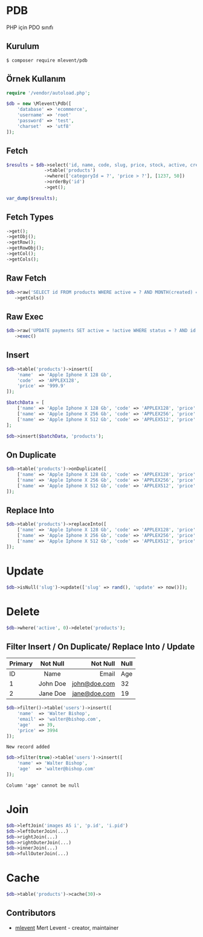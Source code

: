 # PDB

PHP için PDO sınıfı

## Kurulum

```
$ composer require mlevent/pdb
```

## Örnek Kullanım

```php
require '/vendor/autoload.php';

$db = new \Mlevent\Pdb([
    'database' => 'ecommerce',
    'username' => 'root'
    'password' => 'test',
    'charset'  => 'utf8'
]);
```

## Fetch

```php
$results = $db->select('id, name, code, slug, price, stock, active, created')
              ->table('products')
              ->where(['categoryId = ?', 'price > ?'], [1237, 50])
              ->orderBy('id')
              ->get();

var_dump($results);
```

## Fetch Types

```php
->get();
->getObj();
->getRow();
->getRowObj();
->getCol();
->getCols();
```

## Raw Fetch

```php
$db->raw('SELECT id FROM products WHERE active = ? AND MONTH(created) = MONTH(NOW())', 1)
   ->getCols()
```

## Raw Exec

```php
$db->raw('UPDATE payments SET active = !active WHERE status = ? AND id > ?', ['paid', 1])
   ->exec()
```

## Insert

```php
$db->table('products')->insert([
    'name'  => 'Apple Iphone X 128 Gb',
    'code'  => 'APPLEX128',
    'price' => '999.9'
]);

$batchData = [
    ['name' => 'Apple Iphone X 128 Gb', 'code' => 'APPLEX128', 'price' => '999.9'],
    ['name' => 'Apple Iphone X 256 Gb', 'code' => 'APPLEX256', 'price' => '1149.9'],
    ['name' => 'Apple Iphone X 512 Gb', 'code' => 'APPLEX512', 'price' => '1349.9'],
];

$db->insert($batchData, 'products');
```

## On Duplicate

```php
$db->table('products')->onDuplicate([
    ['name' => 'Apple Iphone X 128 Gb', 'code' => 'APPLEX128', 'price' => '999.9'],
    ['name' => 'Apple Iphone X 256 Gb', 'code' => 'APPLEX256', 'price' => '1149.9'],
    ['name' => 'Apple Iphone X 512 Gb', 'code' => 'APPLEX512', 'price' => '1349.9'],
]);
```

## Replace Into

```php
$db->table('products')->replaceInto([
    ['name' => 'Apple Iphone X 128 Gb', 'code' => 'APPLEX128', 'price' => '999.9'],
    ['name' => 'Apple Iphone X 256 Gb', 'code' => 'APPLEX256', 'price' => '1149.9'],
    ['name' => 'Apple Iphone X 512 Gb', 'code' => 'APPLEX512', 'price' => '1349.9'],
]);
```

# Update

```php
$db->isNull('slug')->update(['slug' => rand(), 'update' => now()]);
```

# Delete

```php
$db->where('active', 0)->delete('products');
```

## Filter Insert / On Duplicate/ Replace Into / Update

| Primary | Not Null |     Not Null | Null |
| ------- | :------: | -----------: | ---- |
| ID      |   Name   |        Email | Age  |
| 1       | John Doe | john@doe.com | 32   |
| 2       | Jane Doe | jane@doe.com | 19   |

```php
$db->filter()->table('users')->insert([
    'name'  => 'Walter Bishop',
    'email' => 'walter@bishop.com',
    'age'   => 39,
    'price' => 3994
]);
```

```
New record added
```

```php
$db->filter(true)->table('users')->insert([
    'name' => 'Walter Bishop',
    'age'  => 'walter@bishop.com'
]);
```

```
Column 'age' cannot be null
```

# Join

```php
$db->leftJoin('images AS i', 'p.id', 'i.pid')
$db->leftOuterJoin(...)
$db->rightJoin(...)
$db->rightOuterJoin(...)
$db->innerJoin(...)
$db->fullOuterJoin(...)
```

# Cache

```php
$db->table('products')->cache(30)->
```

## Contributors

-   [mlevent](https://github.com/mlevent) Mert Levent - creator, maintainer
